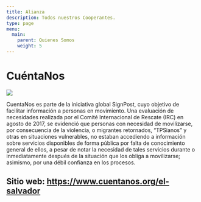 ```yaml
---
title: Alianza
description: Todos nuestros Cooperantes.
type: page
menu:
  main:
    parent: Quienes Somos
    weight: 5
---
```

# CuéntaNos

![](/images/cn-hero-640x373-.jpg)

CuentaNos es parte de la iniciativa global SignPost, cuyo objetivo de facilitar información a personas en movimiento. Una evaluación de necesidades realizada por el Comité Internacional de Rescate (IRC) en agosto de 2017, se evidenció que personas con necesidad de movilizarse, por consecuencia de la violencia, o migrantes retornados, “TPSianos” y otras en situaciones vulnerables, no estaban accediendo a información sobre servicios disponibles de forma pública por falta de conocimiento general de ellos, a pesar de notar la necesidad de tales servicios durante o inmediatamente después de la situación que los obliga a movilizarse; asimismo, por una débil confianza en los procesos.

## Sitio web: <https://www.cuentanos.org/el-salvador>
